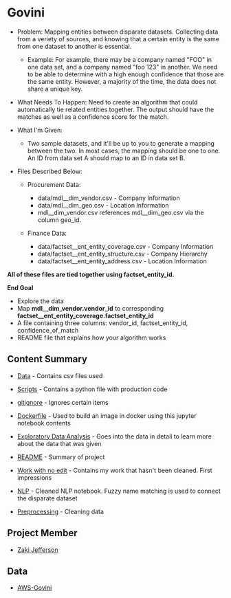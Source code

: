 # Govini

- Problem: Mapping entities between disparate datasets. Collecting data from a veriety of sources, and knowing that a certain entity is the same from one dataset to another is essential.
    - Example: For example, there may be a company named "FOO" in one data set, and a company named "foo 123" in another. We need to be able to determine with a high enough confidence that those are the same entity. However, a majority of the time, the data does not share a unique key.
    
- What Needs To Happen: Need to create an algorithm that could automatically tie related entities together. The output should have the matches as well as a confidence score for the match.

- What I'm Given:
    - Two sample datasets, and it'll be up to you to generate a mapping between the two. In most cases, the mapping should be one to one. An ID from data set A should map to an ID in data set B.
    
- Files Described Below:
    - Procurement Data:

        - data/mdl__dim_vendor.csv - Company Information
        - data/mdl__dim_geo.csv - Location Information
        - mdl__dim_vendor.csv references mdl__dim_geo.csv via the column geo_id.

    - Finance Data:

        - data/factset__ent_entity_coverage.csv - Company Information
        - data/factset__ent_entity_structure.csv - Company Hierarchy
        - data/factset__ent_entity_address.csv - Location Information

**All of these files are tied together using factset_entity_id.**

**End Goal**
- Explore the data
- Map **mdl__dim_vendor.vendor_id** to corresponding **factset__ent_entity_coverage.factset_entity_id**
- A file containing three columns: vendor_id, factset_entity_id, confidence_of_match
- README file that explains how your algorithm works

## Content Summary
- [Data](https://github.com/jeffersonzaki/Govini/tree/master/Data) - Contains csv files used

- [Scripts](https://github.com/jeffersonzaki/Govini/tree/master/Scripts) - Contains a python file with production code

- [gitignore](https://github.com/jeffersonzaki/Govini/blob/master/.gitignore) - Ignores certain items

- [Dockerfile](https://github.com/jeffersonzaki/Govini/blob/master/Dockerfile) - Used to build an image in docker using this jupyter notebook contents

- [Exploratory Data Analysis](https://github.com/jeffersonzaki/Govini/blob/master/EDA.ipynb) - Goes into the data in detail to learn more about the data that was given

- [README](https://github.com/jeffersonzaki/Govini/blob/master/README.md) - Summary of project

- [Work with no edit](https://github.com/jeffersonzaki/Govini/blob/master/all-work-with-no-edits.ipynb) - Contains my work that hasn't been cleaned. First impressions

- [NLP](https://github.com/jeffersonzaki/Govini/blob/master/nlp-fuzzy-name-matching.ipynb) - Cleaned NLP notebook. Fuzzy name matching is used to connect the disparate dataset

- [Preprocessing](https://github.com/jeffersonzaki/Govini/blob/master/preprocessing.ipynb) - Cleaning data

## Project Member
- [Zaki Jefferson](https://github.com/jeffersonzaki)

## Data
- [AWS-Govini](https://s3.amazonaws.com/BUCKET_FOR_FILE_TRANSFER/interview.tar.xz)
